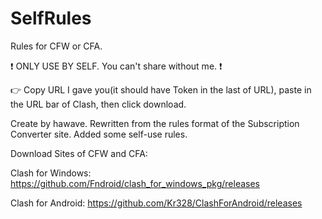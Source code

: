 # SelfRules

Rules for CFW or CFA.

❗ ONLY USE BY SELF. You can't share without me. ❗

👉 Copy URL I gave you(it should have Token in the last of URL), paste in the URL bar of Clash, then click download.

Create by hawave. Rewritten from the rules format of the Subscription Converter site. Added some self-use rules.

Download Sites of CFW and CFA:

Clash for Windows: https://github.com/Fndroid/clash_for_windows_pkg/releases

Clash for Android: https://github.com/Kr328/ClashForAndroid/releases

